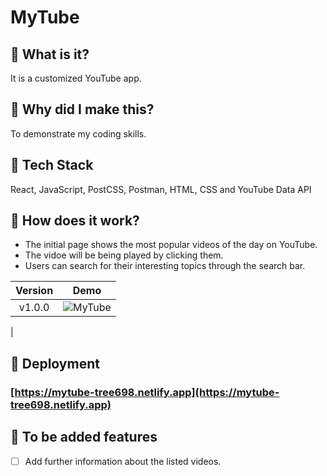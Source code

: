# MyTube
## 🌟 What is it?
It is a customized YouTube app.
</br>
## 🌟 Why did I make this?
To demonstrate my coding skills.
</br>
## 🌟 Tech Stack
React, JavaScript, PostCSS, Postman, HTML, CSS and YouTube Data API
</br>
## 🌟 How does it work?
- The initial page shows the most popular videos of the day on YouTube.
- The vidoe will be being played by clicking them.
- Users can search for their interesting topics through the search bar. 


|**Version**|**Demo**|
|:--:|:--:|
|v1.0.0|![MyTube](https://user-images.githubusercontent.com/53497516/159601730-dfeac963-4441-472f-80e5-b800172d6fe6.gif)
|

## 🌟 Deployment
### [https://mytube-tree698.netlify.app](https://mytube-tree698.netlify.app)


## 🌟 To be added features
- [ ] Add further information about the listed videos.
